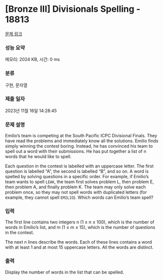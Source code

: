 # [Bronze III] Divisionals Spelling - 18813 

[문제 링크](https://www.acmicpc.net/problem/18813) 

### 성능 요약

메모리: 2024 KB, 시간: 0 ms

### 분류

구현, 문자열

### 제출 일자

2023년 11월 16일 14:28:45

### 문제 설명

<p>Emilio’s team is competing at the South Pacific ICPC Divisional Finals. They have read the problems and immediately know all the solutions. Emilio finds simply winning the contest boring. Instead, he has convinced his team to spell out a word with their submissions. He has put together a list of n words that he would like to spell.</p>

<p>Each question in the contest is labelled with an uppercase letter. The first question is labelled “A”, the second is labelled “B”, and so on. A word is spelled by solving questions in a specific order. For example, if Emilio’s team wants to spell <code>LEAK</code>, the team first solves problem L, then problem E, then problem A, and finally problem K. The team may only solve each problem once, so they may not spell words with duplicated letters (for example, they cannot spell <code>EMILIO</code>). Which words can Emilio’s team spell?</p>

### 입력 

 <p>The first line contains two integers n (1 ≤ n ≤ 100), which is the number of words in Emilio’s list, and m (1 ≤ m ≤ 15), which is the number of questions in the contest.</p>

<p>The next n lines describe the words. Each of these lines contains a word with at least 1 and at most 15 uppercase letters. All the words are distinct.</p>

### 출력 

 <p>Display the number of words in the list that can be spelled.</p>

